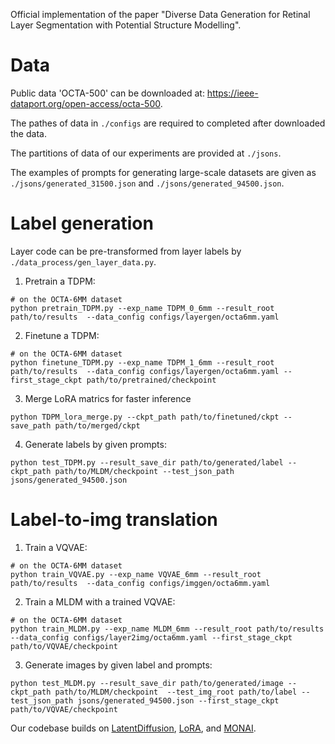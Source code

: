 Official implementation of the paper "Diverse Data Generation for Retinal Layer Segmentation with Potential Structure Modelling".

# Data

Public data 'OCTA-500' can be downloaded at: https://ieee-dataport.org/open-access/octa-500.

The pathes of data in `./configs` are required to completed after downloaded the data. 

The partitions of data of our experiments are provided at `./jsons`.

 The examples of prompts for generating large-scale datasets are given as `./jsons/generated_31500.json` and  `./jsons/generated_94500.json`.

# Label generation

Layer code can be pre-transformed from layer labels by `./data_process/gen_layer_data.py`.

1. Pretrain a TDPM:

```shell
# on the OCTA-6MM dataset
python pretrain_TDPM.py --exp_name TDPM_0_6mm --result_root path/to/results  --data_config configs/layergen/octa6mm.yaml
```

2. Finetune a TDPM:
```shell
# on the OCTA-6MM dataset
python finetune_TDPM.py --exp_name TDPM_1_6mm --result_root path/to/results  --data_config configs/layergen/octa6mm.yaml --first_stage_ckpt path/to/pretrained/checkpoint
```


3. Merge LoRA matrics for faster inference
```shell
python TDPM_lora_merge.py --ckpt_path path/to/finetuned/ckpt --save_path path/to/merged/ckpt
```
4. Generate labels by given prompts:
```shell
python test_TDPM.py --result_save_dir path/to/generated/label --ckpt_path path/to/MLDM/checkpoint --test_json_path jsons/generated_94500.json
```

# Label-to-img translation

1.  Train a VQVAE:

```shell
# on the OCTA-6MM dataset
python train_VQVAE.py --exp_name VQVAE_6mm --result_root path/to/results  --data_config configs/imggen/octa6mm.yaml
```

2. Train a MLDM with a trained VQVAE:

```shell
# on the OCTA-6MM dataset
python train_MLDM.py --exp_name MLDM_6mm --result_root path/to/results  --data_config configs/layer2img/octa6mm.yaml --first_stage_ckpt path/to/VQVAE/checkpoint
```

3.  Generate images by given label and prompts:

```shell
python test_MLDM.py --result_save_dir path/to/generated/image --ckpt_path path/to/MLDM/checkpoint  --test_img_root path/to/label --test_json_path jsons/generated_94500.json --first_stage_ckpt path/to/VQVAE/checkpoint
```

Our codebase builds on [LatentDiffusion](https://github.com/CompVis/latent-diffusion), [LoRA](https://github.com/microsoft/LoRA), and [MONAI](https://docs.monai.io/en/stable/networks.html#vitautoenc).


